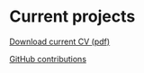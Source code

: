 # Current projects



[Download current CV (pdf)](https://github.com/troyhill/troyhill.github.io/raw/master/Hill_CV_short.pdf)

[GitHub contributions](https://resume.github.io/?troyhill)


